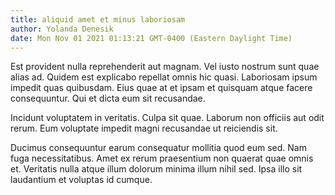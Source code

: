 ```yaml
---
title: aliquid amet et minus laboriosam
author: Yolanda Denesik
date: Mon Nov 01 2021 01:13:21 GMT-0400 (Eastern Daylight Time)
---
```

Est provident nulla reprehenderit aut magnam. Vel iusto nostrum sunt quae alias ad. Quidem est explicabo repellat omnis hic quasi. Laboriosam ipsum impedit quas quibusdam. Eius quae at et ipsam et quisquam atque facere consequuntur. Qui et dicta eum sit recusandae.

 Incidunt voluptatem in veritatis. Culpa sit quae. Laborum non officiis aut odit rerum. Eum voluptate impedit magni recusandae ut reiciendis sit.

 Ducimus consequuntur earum consequatur mollitia quod eum sed. Nam fuga necessitatibus. Amet ex rerum praesentium non quaerat quae omnis et. Veritatis nulla atque illum dolorum minima illum nihil sed. Ipsa illo sit laudantium et voluptas id cumque.